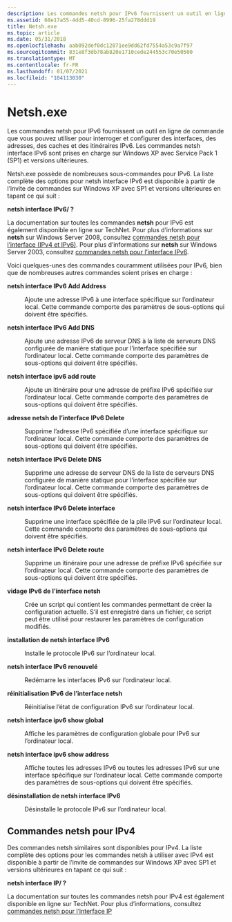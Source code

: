 ```yaml
---
description: Les commandes netsh pour IPv6 fournissent un outil en ligne de commande que vous pouvez utiliser pour interroger et configurer des interfaces, des adresses, des caches et des itinéraires IPv6. Les commandes netsh interface IPv6 sont prises en charge sur Windows XP avec Service Pack 1 (SP1) et versions ultérieures.
ms.assetid: 68e17a55-4dd5-40cd-8996-25fa278ddd19
title: Netsh.exe
ms.topic: article
ms.date: 05/31/2018
ms.openlocfilehash: aab092def0dc12071ee9dd62fd7554a53c9a7f97
ms.sourcegitcommit: 831e8f3db78ab820e1710cede244553c70e50500
ms.translationtype: MT
ms.contentlocale: fr-FR
ms.lasthandoff: 01/07/2021
ms.locfileid: "104113030"
---
```

# <a name="netshexe"></a>Netsh.exe

Les commandes netsh pour IPv6 fournissent un outil en ligne de commande que vous pouvez utiliser pour interroger et configurer des interfaces, des adresses, des caches et des itinéraires IPv6. Les commandes netsh interface IPv6 sont prises en charge sur Windows XP avec Service Pack 1 (SP1) et versions ultérieures.

Netsh.exe possède de nombreuses sous-commandes pour IPv6. La liste complète des options pour netsh interface IPv6 est disponible à partir de l’invite de commandes sur Windows XP avec SP1 et versions ultérieures en tapant ce qui suit :

**netsh interface IPv6/ ?**

La documentation sur toutes les commandes **netsh** pour IPv6 est également disponible en ligne sur TechNet. Pour plus d’informations sur **netsh** sur Windows Server 2008, consultez [commandes netsh pour l’interface (IPv4 et IPv6)](/previous-versions/windows/it-pro/windows-server-2008-R2-and-2008/cc770948(v=ws.10)). Pour plus d’informations sur **netsh** sur Windows Server 2003, consultez [commandes netsh pour l’interface IPv6](/previous-versions/windows/it-pro/windows-server-2003/cc740203(v=ws.10)).

Voici quelques-unes des commandes couramment utilisées pour IPv6, bien que de nombreuses autres commandes soient prises en charge :

<dl> <dt>

<span id="netsh_interface_ipv6_add_address"></span><span id="NETSH_INTERFACE_IPV6_ADD_ADDRESS"></span>**netsh interface IPv6 Add Address**
</dt> <dd>

Ajoute une adresse IPv6 à une interface spécifique sur l’ordinateur local. Cette commande comporte des paramètres de sous-options qui doivent être spécifiés.

</dd> <dt>

<span id="netsh_interface_ipv6_add_dns"></span><span id="NETSH_INTERFACE_IPV6_ADD_DNS"></span>**netsh interface IPv6 Add DNS**
</dt> <dd>

Ajoute une adresse IPv6 de serveur DNS à la liste de serveurs DNS configurée de manière statique pour l’interface spécifiée sur l’ordinateur local. Cette commande comporte des paramètres de sous-options qui doivent être spécifiés.

</dd> <dt>

<span id="netsh_interface_ipv6_add_route"></span><span id="NETSH_INTERFACE_IPV6_ADD_ROUTE"></span>**netsh interface ipv6 add route**
</dt> <dd>

Ajoute un itinéraire pour une adresse de préfixe IPv6 spécifiée sur l’ordinateur local. Cette commande comporte des paramètres de sous-options qui doivent être spécifiés.

</dd> <dt>

<span id="netsh_interface_ipv6_delete_address"></span><span id="NETSH_INTERFACE_IPV6_DELETE_ADDRESS"></span>**adresse netsh de l’interface IPv6 Delete**
</dt> <dd>

Supprime l’adresse IPv6 spécifiée d’une interface spécifique sur l’ordinateur local. Cette commande comporte des paramètres de sous-options qui doivent être spécifiés.

</dd> <dt>

<span id="netsh_interface_ipv6_delete_dns"></span><span id="NETSH_INTERFACE_IPV6_DELETE_DNS"></span>**netsh interface IPv6 Delete DNS**
</dt> <dd>

Supprime une adresse de serveur DNS de la liste de serveurs DNS configurée de manière statique pour l’interface spécifiée sur l’ordinateur local. Cette commande comporte des paramètres de sous-options qui doivent être spécifiés.

</dd> <dt>

<span id="netsh_interface_ipv6_delete_interface"></span><span id="NETSH_INTERFACE_IPV6_DELETE_INTERFACE"></span>**netsh interface IPv6 Delete interface**
</dt> <dd>

Supprime une interface spécifiée de la pile IPv6 sur l’ordinateur local. Cette commande comporte des paramètres de sous-options qui doivent être spécifiés.

</dd> <dt>

<span id="netsh_interface_ipv6_delete_route"></span><span id="NETSH_INTERFACE_IPV6_DELETE_ROUTE"></span>**netsh interface IPv6 Delete route**
</dt> <dd>

Supprime un itinéraire pour une adresse de préfixe IPv6 spécifiée sur l’ordinateur local. Cette commande comporte des paramètres de sous-options qui doivent être spécifiés.

</dd> <dt>

<span id="netsh_interface_ipv6_dump"></span><span id="NETSH_INTERFACE_IPV6_DUMP"></span>**vidage IPv6 de l’interface netsh**
</dt> <dd>

Crée un script qui contient les commandes permettant de créer la configuration actuelle. S’il est enregistré dans un fichier, ce script peut être utilisé pour restaurer les paramètres de configuration modifiés.

</dd> <dt>

<span id="netsh_interface_ipv6_install"></span><span id="NETSH_INTERFACE_IPV6_INSTALL"></span>**installation de netsh interface IPv6**
</dt> <dd>

Installe le protocole IPv6 sur l’ordinateur local.

</dd> <dt>

<span id="netsh_interface_ipv6_renew"></span><span id="NETSH_INTERFACE_IPV6_RENEW"></span>**netsh interface IPv6 renouvelé**
</dt> <dd>

Redémarre les interfaces IPv6 sur l’ordinateur local.

</dd> <dt>

<span id="netsh_interface_ipv6_reset"></span><span id="NETSH_INTERFACE_IPV6_RESET"></span>**réinitialisation IPv6 de l’interface netsh**
</dt> <dd>

Réinitialise l’état de configuration IPv6 sur l’ordinateur local.

</dd> <dt>

<span id="netsh_interface_ipv6_show_global"></span><span id="NETSH_INTERFACE_IPV6_SHOW_GLOBAL"></span>**netsh interface ipv6 show global**
</dt> <dd>

Affiche les paramètres de configuration globale pour IPv6 sur l’ordinateur local.

</dd> <dt>

<span id="netsh_interface_ipv6_show_address"></span><span id="NETSH_INTERFACE_IPV6_SHOW_ADDRESS"></span>**netsh interface ipv6 show address**
</dt> <dd>

Affiche toutes les adresses IPv6 ou toutes les adresses IPv6 sur une interface spécifique sur l’ordinateur local. Cette commande comporte des paramètres de sous-options qui doivent être spécifiés.

</dd> <dt>

<span id="netsh_interface_ipv6_uninstall"></span><span id="NETSH_INTERFACE_IPV6_UNINSTALL"></span>**désinstallation de netsh interface IPv6**
</dt> <dd>

Désinstalle le protocole IPv6 sur l’ordinateur local.

</dd> </dl>

## <a name="netsh-commands-for-ipv4"></a>Commandes netsh pour IPv4

Des commandes netsh similaires sont disponibles pour IPv4. La liste complète des options pour les commandes netsh à utiliser avec IPv4 est disponible à partir de l’invite de commandes sur Windows XP avec SP1 et versions ultérieures en tapant ce qui suit :

**netsh interface IP/ ?**

La documentation sur toutes les commandes netsh pour IPv4 est également disponible en ligne sur TechNet. Pour plus d’informations, consultez [commandes netsh pour l’interface IP](/previous-versions/windows/it-pro/windows-server-2003/cc738592(v=ws.10))

 

 

